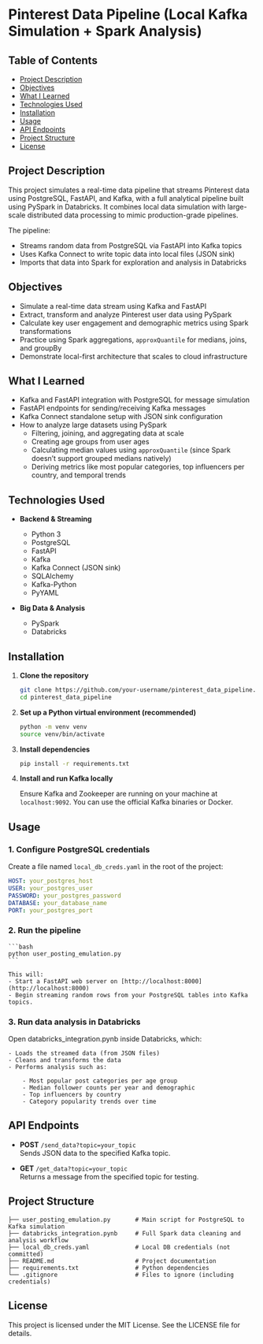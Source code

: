 # Pinterest Data Pipeline (Local Kafka Simulation + Spark Analysis)

## Table of Contents

- [Project Description](#project-description)
- [Objectives](#objectives)
- [What I Learned](#what-i-learned)
- [Technologies Used](#technologies-used)
- [Installation](#installation)
- [Usage](#usage)
- [API Endpoints](#api-endpoints)
- [Project Structure](#project-structure)
- [License](#license)

## Project Description

This project simulates a real-time data pipeline that streams Pinterest data using PostgreSQL, FastAPI, and Kafka, with a full analytical pipeline built using PySpark in Databricks. It combines local data simulation with large-scale distributed data processing to mimic production-grade pipelines.

The pipeline:
- Streams random data from PostgreSQL via FastAPI into Kafka topics
- Uses Kafka Connect to write topic data into local files (JSON sink)
- Imports that data into Spark for exploration and analysis in Databricks

## Objectives

- Simulate a real-time data stream using Kafka and FastAPI
- Extract, transform and analyze Pinterest user data using PySpark
- Calculate key user engagement and demographic metrics using Spark transformations
- Practice using Spark aggregations, `approxQuantile` for medians, joins, and groupBy
- Demonstrate local-first architecture that scales to cloud infrastructure

## What I Learned

- Kafka and FastAPI integration with PostgreSQL for message simulation
- FastAPI endpoints for sending/receiving Kafka messages
- Kafka Connect standalone setup with JSON sink configuration
- How to analyze large datasets using PySpark
  - Filtering, joining, and aggregating data at scale
  - Creating age groups from user ages
  - Calculating median values using `approxQuantile` (since Spark doesn’t support grouped medians natively)
  - Deriving metrics like most popular categories, top influencers per country, and temporal trends

## Technologies Used

- **Backend & Streaming**
  - Python 3
  - PostgreSQL
  - FastAPI
  - Kafka
  - Kafka Connect (JSON sink)
  - SQLAlchemy
  - Kafka-Python
  - PyYAML

- **Big Data & Analysis**
  - PySpark
  - Databricks

## Installation

1. **Clone the repository**

    ```bash
    git clone https://github.com/your-username/pinterest_data_pipeline.git
    cd pinterest_data_pipeline
    ```

2. **Set up a Python virtual environment (recommended)**

    ```bash
    python -m venv venv
    source venv/bin/activate
    ```

3. **Install dependencies**

    ```bash
    pip install -r requirements.txt
    ```

4. **Install and run Kafka locally**

    Ensure Kafka and Zookeeper are running on your machine at `localhost:9092`. You can use the official Kafka binaries or Docker.

## Usage

### 1. Configure PostgreSQL credentials

Create a file named `local_db_creds.yaml` in the root of the project:

```yaml
HOST: your_postgres_host
USER: your_postgres_user
PASSWORD: your_postgres_password
DATABASE: your_database_name
PORT: your_postgres_port
```

### 2. **Run the pipeline**

    ```bash
    python user_posting_emulation.py
    ```

    This will:
    - Start a FastAPI web server on [http://localhost:8000](http://localhost:8000)
    - Begin streaming random rows from your PostgreSQL tables into Kafka topics.

### 3. Run data analysis in Databricks

Open databricks_integration.pynb inside Databricks, which:

    - Loads the streamed data (from JSON files)
    - Cleans and transforms the data
    - Performs analysis such as:

        - Most popular post categories per age group
        - Median follower counts per year and demographic
        - Top influencers by country
        - Category popularity trends over time

## API Endpoints

- **POST** `/send_data?topic=your_topic`  
  Sends JSON data to the specified Kafka topic.

- **GET** `/get_data?topic=your_topic`  
  Returns a message from the specified topic for testing.

## Project Structure

```pinterest_data_pipeline/
├── user_posting_emulation.py       # Main script for PostgreSQL to Kafka simulation
├── databricks_integration.pynb     # Full Spark data cleaning and analysis workflow
├── local_db_creds.yaml             # Local DB credentials (not committed)
├── README.md                       # Project documentation
├── requirements.txt                # Python dependencies
└── .gitignore                      # Files to ignore (including credentials)
```
## License

This project is licensed under the MIT License. See the LICENSE file for details.
